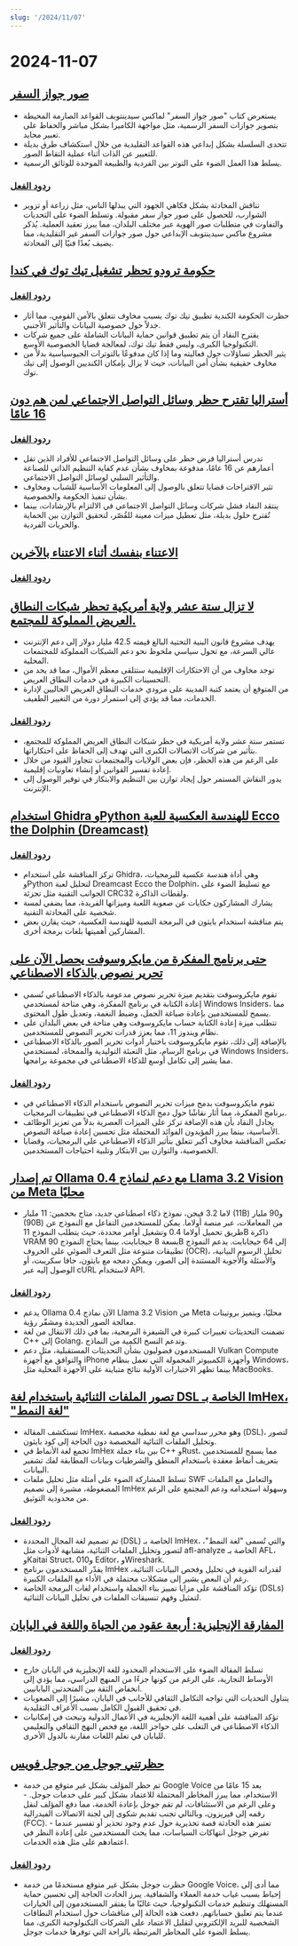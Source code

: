 ```yaml
---
slug: '/2024/11/07'
---
```


# 2024-11-07

## [صور جواز السفر](https://maxsiedentopf.com/passport-photos/)

- يستعرض كتاب "صور جواز السفر" لماكس سيدينتوبف القواعد الصارمة المحيطة بتصوير جوازات السفر الرسمية، مثل مواجهة الكاميرا بشكل مباشر والحفاظ على تعبير محايد.
- تتحدى السلسلة بشكل إبداعي هذه القواعد التقليدية من خلال استكشاف طرق بديلة للتعبير عن الذات أثناء عملية التقاط الصور.
- يسلط هذا العمل الضوء على التوتر بين الفردية والطبيعة الموحدة للوثائق الرسمية.

### [ردود الفعل](https://news.ycombinator.com/item?id=42069646)

- تناقش المحادثة بشكل فكاهي الجهود التي يبذلها الناس، مثل زراعة أو تزوير الشوارب، للحصول على صور جواز سفر مقبولة. وتسلط الضوء على التحديات والتفاوت في متطلبات صور الهوية عبر مختلف البلدان، مما يبرز تعقيد العملية. يُذكر مشروع ماكس سيدينتوبف الإبداعي حول صور جوازات السفر غير التقليدية، مما يضيف بُعدًا فنيًا إلى المحادثة.

## [حكومة ترودو تحظر تشغيل تيك توك في كندا](https://www.cbc.ca/news/politics/tiktok-canada-review-1.7375965)

### [ردود الفعل](https://news.ycombinator.com/item?id=42070946)

- حظرت الحكومة الكندية تطبيق تيك توك بسبب مخاوف تتعلق بالأمن القومي، مما أثار جدلاً حول خصوصية البيانات والتأثير الأجنبي.
- يقترح النقاد أن يتم تطبيق قوانين حماية البيانات الشاملة على جميع شركات التكنولوجيا الكبرى، وليس فقط تيك توك، لمعالجة قضايا الخصوصية الأوسع.
- يثير الحظر تساؤلات حول فعاليته وما إذا كان مدفوعًا بالتوترات الجيوسياسية بدلاً من مخاوف حقيقية بشأن أمن البيانات، حيث لا يزال بإمكان الكنديين الوصول إلى تيك توك.

## [أستراليا تقترح حظر وسائل التواصل الاجتماعي لمن هم دون 16 عامًا](https://www.reuters.com/technology/cybersecurity/australia-proposes-ban-social-media-those-under-16-2024-11-06/)

### [ردود الفعل](https://news.ycombinator.com/item?id=42071310)

- تدرس أستراليا فرض حظر على وسائل التواصل الاجتماعي للأفراد الذين تقل أعمارهم عن 16 عامًا، مدفوعة بمخاوف بشأن عدم كفاية التنظيم الذاتي للصناعة والتأثير السلبي لوسائل التواصل الاجتماعي.
- تثير الاقتراحات قضايا تتعلق بالوصول إلى المعلومات الأساسية للشباب ومخاوف بشأن تنفيذ الحكومة والخصوصية.
- ينتقد النقاد فشل شركات وسائل التواصل الاجتماعي في الالتزام بالإرشادات، بينما تُقترح حلول بديلة، مثل تعطيل ميزات معينة للقُصّر، لتحقيق التوازن بين الحماية والحريات الفردية.

## [الاعتناء بنفسك أثناء الاعتناء بالآخرين](https://magazine.medlineplus.gov/article/caring-for-yourself-while-caring-for-others)

### [ردود الفعل](https://news.ycombinator.com/item?id=42068485)

## [لا تزال ستة عشر ولاية أمريكية تحظر شبكات النطاق العريض المملوكة للمجتمع.](https://www.techdirt.com/2024/11/07/16-u-s-states-still-ban-community-owned-broadband-networks-because-att-and-comcast-told-them-to/)

- يهدف مشروع قانون البنية التحتية البالغ قيمته 42.5 مليار دولار إلى دعم الإنترنت عالي السرعة، مع تحول سياسي ملحوظ نحو دعم الشبكات المملوكة للمجتمعات المحلية.
- توجد مخاوف من أن الاحتكارات الإقليمية ستتلقى معظم الأموال، مما قد يحد من التحسينات الكبيرة في خدمات النطاق العريض.
- من المتوقع أن يعتمد كتبة المدينة على مزودي خدمات النطاق العريض الحاليين لإدارة الخدمات، مما قد يؤدي إلى استمرار دورة من التغيير الطفيف.

### [ردود الفعل](https://news.ycombinator.com/item?id=42076719)

- تستمر ستة عشر ولاية أمريكية في حظر شبكات النطاق العريض المملوكة للمجتمع، بتأثير من شركات الاتصالات الكبرى التي تهدف إلى الحفاظ على احتكاراتها.
- على الرغم من هذه الحظر، فإن بعض الولايات والمجتمعات تتجاوز القيود من خلال إعادة تفسير القوانين أو إنشاء تعاونيات إقليمية.
- يدور النقاش المستمر حول إيجاد توازن بين التنظيم والابتكار في توفير الوصول إلى الإنترنت.

## [استخدام Ghidra وPython للهندسة العكسية للعبة Ecco the Dolphin (Dreamcast)](https://32bits.substack.com/p/under-the-microscope-ecco-the-dolphin)

### [ردود الفعل](https://news.ycombinator.com/item?id=42076884)

- تركز المناقشة على استخدام Ghidra، وهي أداة هندسة عكسية للبرمجيات، وPython لتحليل لعبة Dreamcast Ecco the Dolphin، مع تسليط الضوء على الجوانب التقنية مثل تجزئة CRC32 ولقطات الذاكرة.
- يشارك المشاركون حكايات عن صعوبة اللعبة وميزاتها الفريدة، مما يضفي لمسة شخصية على المحادثة التقنية.
- يتم مناقشة استخدام بايثون في البرمجة النصية للهندسة العكسية، حيث يقارن بعض المشاركين أهميتها بلغات برمجة أخرى.

## [حتى برنامج المفكرة من مايكروسوفت يحصل الآن على تحرير نصوص بالذكاء الاصطناعي](https://www.theverge.com/2024/11/6/24289707/microsoft-notepad-ai-text-editing-rewrite)

- تقوم مايكروسوفت بتقديم ميزة تحرير نصوص مدعومة بالذكاء الاصطناعي تُسمى إعادة الكتابة في برنامج المفكرة، وهي متاحة لمستخدمي Windows Insiders، مما يسمح للمستخدمين بإعادة صياغة الجمل، وضبط النغمة، وتعديل طول المحتوى.
- تتطلب ميزة إعادة الكتابة حساب مايكروسوفت وهي متاحة في بعض البلدان على نظام ويندوز 11، مما يعزز قدرات تحرير النصوص للمستخدمين.
- بالإضافة إلى ذلك، تقوم مايكروسوفت باختبار أدوات تحرير الصور بالذكاء الاصطناعي في برنامج الرسام، مثل التعبئة التوليدية والممحاة، لمستخدمي Windows Insiders، مما يشير إلى تكامل أوسع للذكاء الاصطناعي في مجموعة برامجها.

### [ردود الفعل](https://news.ycombinator.com/item?id=42074083)

- تقوم مايكروسوفت بدمج ميزات تحرير النصوص باستخدام الذكاء الاصطناعي في برنامج المفكرة، مما أثار نقاشًا حول دمج الذكاء الاصطناعي في تطبيقات البرمجيات.
- يجادل النقاد بأن هذه الإضافة تركز على الميزات العصرية بدلاً من تعزيز الوظائف الأساسية، بينما يبرز المؤيدون الفوائد المحتملة مثل تحسين إعادة صياغة النصوص.
- تعكس المناقشة مخاوف أكبر تتعلق بتأثير الذكاء الاصطناعي على البرمجيات، وقضايا الخصوصية، والتوازن بين الابتكار وتلبية احتياجات المستخدمين.

## [تم إصدار Ollama 0.4 مع دعم لنماذج Llama 3.2 Vision من Meta محليًا](https://ollama.com/blog/llama3.2-vision)

- لاما 3.2 فيجن، نموذج ذكاء اصطناعي جديد، متاح بحجمين: 11 مليار (11B) و90 مليار (90B) من المعاملات، عبر منصة أولاما. يمكن للمستخدمين التفاعل مع النموذج عن طريق تحميل أولاما 0.4 وتشغيل أوامر محددة، حيث يتطلب النموذج 11B ذاكرة VRAM بسعة 8 جيجابايت، بينما يحتاج النموذج 90B إلى 64 جيجابايت. يدعم النموذج تطبيقات متنوعة مثل التعرف الضوئي على الحروف (OCR)، تحليل الرسوم البيانية، والأسئلة والأجوبة المستندة إلى الصور، ويمكن دمجه مع بايثون، جافا سكريبت، أو الوصول إليه عبر cURL لاستخدام API.

### [ردود الفعل](https://news.ycombinator.com/item?id=42069453)

- يدعم Ollama 0.4 الآن نماذج Llama 3.2 Vision من Meta محليًا، ويتميز بروتينات معالجة الصور الجديدة ومشفّر رؤية.
- تضمنت التحديثات تغييرات كبيرة في الشيفرة البرمجية، بما في ذلك الانتقال من لغة C++ إلى Golang، وتدعم النسخ الكمية من النماذج.
- المستخدمون فضوليون بشأن التحديثات المستقبلية، مثل دعم Vulkan Compute والتوافق مع أجهزة iPhone وأجهزة الكمبيوتر المحمولة التي تعمل بنظام Windows، بينما تظهر الاختبارات الأولية نتائج متباينة على الأجهزة المحلية مثل MacBooks.

## [تصور الملفات الثنائية باستخدام لغة DSL الخاصة بـ ImHex، "لغة النمط"](https://xy2i.blogspot.com/2024/11/using-imhexs-pattern-language-to-parse.html)

- تستكشف المقالة ImHex، وهو محرر سداسي مع لغة نمطية مخصصة (DSL)، لتصور وتحليل الملفات الثنائية المخصصة دون الحاجة إلى كود بايثون.
- تجمع لغة الأنماط في ImHex بين بناء جملة C++ وRust، مما يسمح للمستخدمين بتعريف أنماط معقدة باستخدام المنطق والشرطيات وبيانات المطابقة لفك تشفير البيانات.
- تسلط المشاركة الضوء على أمثلة مثل تحليل ملفات SWF والتعامل مع الملفات المضغوطة، مشيرة إلى تصميم ImHex وسهولة استخدامه ودعم المجتمع على الرغم من محدودية التوثيق.

### [ردود الفعل](https://news.ycombinator.com/item?id=42070153)

- تم تصميم لغة المجال المحددة (DSL) الخاصة بـ ImHex، والتي تُسمى "لغة النمط"، لتصور وتحليل الملفات الثنائية، مشابهة لأدوات مثل afl-analyze الخاصة بـ AFL، وKaitai Struct، و010 Editor، وWireshark.
- يقدّر المستخدمون برنامج ImHex لقدراته القوية في تحليل وفحص البيانات الثنائية، رغم أن البعض يشير إلى مشكلات محتملة في الأداء مع الملفات الكبيرة.
- تؤكد المناقشة على مزايا تمييز بناء الجملة واستخدام لغات البرمجة الخاصة (DSLs) لتمثيل وفهم تنسيقات الملفات في تحليل البيانات الثنائية.

## [المفارقة الإنجليزية: أربعة عقود من الحياة واللغة في اليابان](https://www.tokyodev.com/articles/the-english-paradox-four-decades-of-life-and-language-in-japan)

### [ردود الفعل](https://news.ycombinator.com/item?id=42072647)

- تسلط المقالة الضوء على الاستخدام المحدود للغة الإنجليزية في اليابان خارج الأوساط التجارية، على الرغم من كونها جزءًا من المنهج الدراسي، مما يؤدي إلى انخفاض الثقة بين المتحدثين اليابانيين.
- يتناول التحديات التي تواجه التكامل الثقافي للأجانب في اليابان، مشيرًا إلى الصعوبات في تحقيق القبول الكامل بسبب الأعراف التقليدية.
- تؤكد المناقشة على أهمية اللغة الإنجليزية في الأعمال الدولية وتبحث في إمكانيات الذكاء الاصطناعي في التغلب على حواجز اللغة، مع فحص النهج الثقافي والتعليمي لليابان في تعلم اللغات مقارنة بالدول الأخرى.

## [حظرتني جوجل من جوجل فويس](https://www.dannyguo.com/blog/google-banned-me-from-google-voice)

- تم حظر المؤلف بشكل غير متوقع من خدمة Google Voice بعد 15 عامًا من الاستخدام، مما يبرز المخاطر المحتملة للاعتماد بشكل كبير على خدمات جوجل. - وعلى الرغم من الاستئنافات، لم تقم جوجل بإعادة الخدمة، مما دفع المؤلف لنقل رقمه إلى فيريزون، وبالتالي تجنب تقديم شكوى إلى لجنة الاتصالات الفيدرالية (FCC). - تعتبر هذه الحادثة قصة تحذيرية حول عدم وجود تحذير أو تفسير عندما تفرض جوجل انتهاكات السياسات، مما يحث المستخدمين على إعادة النظر في اعتمادهم على مثل هذه الخدمات.

### [ردود الفعل](https://news.ycombinator.com/item?id=42078324)

- حظرت جوجل بشكل غير متوقع مستخدمًا من خدمة Google Voice، مما أدى إلى إحباط بسبب غياب خدمة العملاء والشفافية. يبرز الحادث الحاجة إلى تحسين حماية المستهلك وتنظيم خدمات التكنولوجيا، حيث غالبًا ما يفتقر المستخدمون إلى الخيارات عندما يتم تعليق حساباتهم. دفعت هذه الحالة إلى مناقشات حول استخدام النطاقات الشخصية للبريد الإلكتروني لتقليل الاعتماد على الشركات التكنولوجية الكبرى، مما يسلط الضوء على المخاطر المرتبطة بالراحة التي توفرها خدمات جوجل.

<head>
  <meta property="og:title" content="صور جواز السفر" />
  <meta property="og:type" content="website" />
  <meta property="og:image" content="https://og.cho.sh/api/og/?title=%D8%B5%D9%88%D8%B1%20%D8%AC%D9%88%D8%A7%D8%B2%20%D8%A7%D9%84%D8%B3%D9%81%D8%B1&subheading=%D8%A7%D9%84%D8%AE%D9%85%D9%8A%D8%B3%D8%8C%20%D9%A7%20%D9%86%D9%88%D9%81%D9%85%D8%A8%D8%B1%20%D9%A2%D9%A0%D9%A2%D9%A4%3A%20%D9%85%D9%84%D8%AE%D8%B5%20%D8%A3%D8%AE%D8%A8%D8%A7%D8%B1%20%D8%A7%D9%84%D9%82%D8%B1%D8%A7%D8%B5%D9%86%D8%A9" />
</head>
